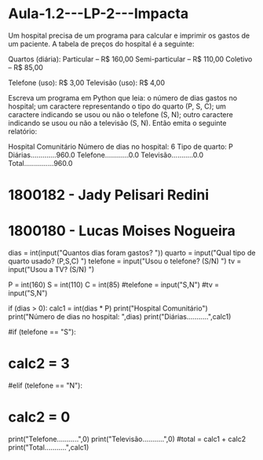 # Aula-1.2---LP-2---Impacta

Um hospital precisa de um programa para calcular e imprimir os gastos de um
paciente. A tabela de preços do hospital é a seguinte:

Quartos (diária):
Particular – R$ 160,00
Semi-particular – R$ 110,00
Coletivo – R$ 85,00

Telefone (uso): R$ 3,00
Televisão (uso): R$ 4,00

Escreva um programa em Python que leia: o número de dias gastos no hospital; um
caractere representando o tipo do quarto (P, S, C); um caractere indicando se usou ou
não o telefone (S, N); outro caractere indicando se usou ou não a televisão (S, N).
Então emita o seguinte relatório:

Hospital Comunitário
Número de dias no hospital: 6
Tipo de quarto: P
Diárias.............960.0
Telefone............0.0
Televisão...........0.0
Total...............960.0


# 1800182 - Jady Pelisari Redini
# 1800180 - Lucas Moises Nogueira

dias = int(input("Quantos dias foram gastos? "))
quarto = input("Qual tipo de quarto usado? (P,S,C) ")
telefone = input("Usou o telefone? (S/N) ")
tv = input("Usou a TV? (S/N) ")

P = int(160)
S = int(110)
C = int(85)
#telefone = input("S,N")
#tv = input("S,N")

if (dias > 0):
  calc1 = int(dias * P)
  print("Hospital Comunitário")
  print("Número de dias no hospital: ",dias)
  print("Diárias...........",calc1)

#if (telefone == "S"):
#  calc2 = 3
#elif (telefone == "N"):
#  calc2 = 0
  print("Telefone...........",0)
  print("Televisão...........",0)
#total = calc1 + calc2
  print("Total...........",calc1)
